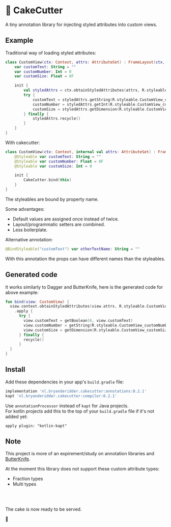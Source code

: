 # 🍰 CakeCutter
A tiny annotation library for injecting styled attributes into custom views.

## Example
Traditional way of loading styled attributes:
```kotlin
class CustomView(ctx: Context, attrs: AttributeSet) : FrameLayout(ctx, attrs) {
    var customText: String = ""
    var customNumber: Int = 0
    var customSize: Float = 0F

    init {
        val styledAttrs = ctx.obtainStyledAttributes(attrs, R.styleable.CustomView)
        try {
            customText = styledAttrs.getString(R.styleable.CustomView_customText) ?: customText
            customNumber = styledAttrs.getInt(R.styleable.CustomView_customNumber, customNumber)
            customSize = styledAttrs.getDimension(R.styleable.CustomView_customSize, customSize)
        } finally {
            styledAttrs.recycle()
        }
    }
}
```

With cakecutter:
```kotlin
class CustomView(ctx: Context, internal val attrs: AttributeSet) : FrameLayout(ctx, attrs) {
    @Styleable var customText: String = ""
    @Styleable var customNumber: Float = 0F
    @Styleable var customSize: Int = 0

    init {
        CakeCutter.bind(this)
    }
}
```
The styleables are bound by property name.

Some advantages:
* Default values are assigned once instead of twice.
* Layout/programmatic setters are combined.
* Less boilerplate.

Alternative annotation:
```kotlin
@BindStyleable("customText") var otherTextName: String = ""
```
With this annotation the props can have different names than the styleables.


## Generated code
It works similarly to Dagger and ButterKnife, here is the generated code for above example:
```kotlin
fun bind(view: CustomView) {
  view.context.obtainStyledAttributes(view.attrs, R.styleable.CustomView)
    .apply {
      try {
        view.customText = getBoolean(6, view.customText)
        view.customNumber = getString(R.styleable.CustomView_customNumber) ?: view.customNumber
        view.customSize = getDimension(R.styleable.CustomView_customSize, view.customSize)
      } finally {
        recycle()
      }
  }
}
```
## Install
Add these dependencies in your app's `build.gradle` file:
```groovy
implementation 'nl.bryanderidder.cakecutter:annotations:0.2.1'
kapt 'nl.bryanderidder.cakecutter:compiler:0.2.1'
```
Use `annotationProcessor` instead of `kapt` for Java projects. \
For kotlin projects add this to the top of your `build.gradle` file if it's not added yet:
```groov
apply plugin: "kotlin-kapt"
```

## Note
This project is more of an expirement/study on annotation libraries and [ButterKnife](https://github.com/JakeWharton/butterknife).

At the moment this library does not support these custom attribute types:
* Fraction types
* Multi types

<br>
<br>


The cake is now ready to be served.

🍰

